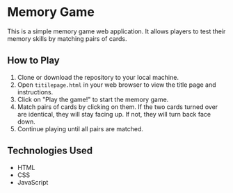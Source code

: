 # Memory Game

This is a simple memory game web application. It allows players to test their memory skills by matching pairs of cards.

## How to Play

1. Clone or download the repository to your local machine.
2. Open `titilepage.html` in your web browser to view the title page and instructions.
3. Click on "Play the game!" to start the memory game.
4. Match pairs of cards by clicking on them. If the two cards turned over are identical, they will stay facing up. If not, they will turn back face down.
5. Continue playing until all pairs are matched.

## Technologies Used

- HTML
- CSS
- JavaScript

